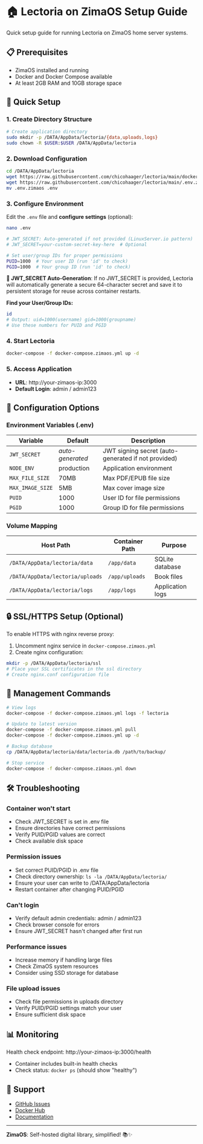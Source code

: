 # 🏠 Lectoria on ZimaOS Setup Guide

Quick setup guide for running Lectoria on ZimaOS home server systems.

## 📋 Prerequisites

- ZimaOS installed and running
- Docker and Docker Compose available
- At least 2GB RAM and 10GB storage space

## 🚀 Quick Setup

### 1. Create Directory Structure

```bash
# Create application directory
sudo mkdir -p /DATA/AppData/lectoria/{data,uploads,logs}
sudo chown -R $USER:$USER /DATA/AppData/lectoria
```

### 2. Download Configuration

```bash
cd /DATA/AppData/lectoria
wget https://raw.githubusercontent.com/chicohaager/lectoria/main/docker-compose.zimaos.yml
wget https://raw.githubusercontent.com/chicohaager/lectoria/main/.env.zimaos
mv .env.zimaos .env
```

### 3. Configure Environment

Edit the `.env` file and **configure settings** (optional):

```bash
nano .env

# JWT_SECRET: Auto-generated if not provided (LinuxServer.io pattern)
# JWT_SECRET=your-custom-secret-key-here  # Optional

# Set user/group IDs for proper permissions
PUID=1000  # Your user ID (run 'id' to check)
PGID=1000  # Your group ID (run 'id' to check)
```

**🔐 JWT_SECRET Auto-Generation**: If no JWT_SECRET is provided, Lectoria will automatically generate a secure 64-character secret and save it to persistent storage for reuse across container restarts.

**Find your User/Group IDs:**
```bash
id
# Output: uid=1000(username) gid=1000(groupname)
# Use these numbers for PUID and PGID
```

### 4. Start Lectoria

```bash
docker-compose -f docker-compose.zimaos.yml up -d
```

### 5. Access Application

- **URL**: http://your-zimaos-ip:3000
- **Default Login**: admin / admin123

## 🔧 Configuration Options

### Environment Variables (.env)

| Variable | Default | Description |
|----------|---------|-------------|
| `JWT_SECRET` | *auto-generated* | JWT signing secret (auto-generated if not provided) |
| `NODE_ENV` | production | Application environment |
| `MAX_FILE_SIZE` | 70MB | Max PDF/EPUB file size |
| `MAX_IMAGE_SIZE` | 5MB | Max cover image size |
| `PUID` | 1000 | User ID for file permissions |
| `PGID` | 1000 | Group ID for file permissions |

### Volume Mapping

| Host Path | Container Path | Purpose |
|-----------|----------------|---------|
| `/DATA/AppData/lectoria/data` | `/app/data` | SQLite database |
| `/DATA/AppData/lectoria/uploads` | `/app/uploads` | Book files |
| `/DATA/AppData/lectoria/logs` | `/app/logs` | Application logs |

## 🔒 SSL/HTTPS Setup (Optional)

To enable HTTPS with nginx reverse proxy:

1. Uncomment nginx service in `docker-compose.zimaos.yml`
2. Create nginx configuration:

```bash
mkdir -p /DATA/AppData/lectoria/ssl
# Place your SSL certificates in the ssl directory
# Create nginx.conf configuration file
```

## 🔄 Management Commands

```bash
# View logs
docker-compose -f docker-compose.zimaos.yml logs -f lectoria

# Update to latest version
docker-compose -f docker-compose.zimaos.yml pull
docker-compose -f docker-compose.zimaos.yml up -d

# Backup database
cp /DATA/AppData/lectoria/data/lectoria.db /path/to/backup/

# Stop service
docker-compose -f docker-compose.zimaos.yml down
```

## 🛠️ Troubleshooting

### Container won't start
- Check JWT_SECRET is set in .env file
- Ensure directories have correct permissions
- Verify PUID/PGID values are correct
- Check available disk space

### Permission issues
- Set correct PUID/PGID in .env file
- Check directory ownership: `ls -la /DATA/AppData/lectoria/`
- Ensure your user can write to /DATA/AppData/lectoria
- Restart container after changing PUID/PGID

### Can't login
- Verify default admin credentials: admin / admin123
- Check browser console for errors
- Ensure JWT_SECRET hasn't changed after first run

### Performance issues
- Increase memory if handling large files
- Check ZimaOS system resources
- Consider using SSD storage for database

### File upload issues
- Check file permissions in uploads directory
- Verify PUID/PGID settings match your user
- Ensure sufficient disk space

## 📊 Monitoring

Health check endpoint: http://your-zimaos-ip:3000/health
- Container includes built-in health checks
- Check status: `docker ps` (should show "healthy")

## 🔗 Support

- [GitHub Issues](https://github.com/chicohaager/lectoria/issues)
- [Docker Hub](https://hub.docker.com/r/chicohaager/lectoria)
- [Documentation](https://github.com/chicohaager/lectoria)

---

**ZimaOS**: Self-hosted digital library, simplified! 📚✨